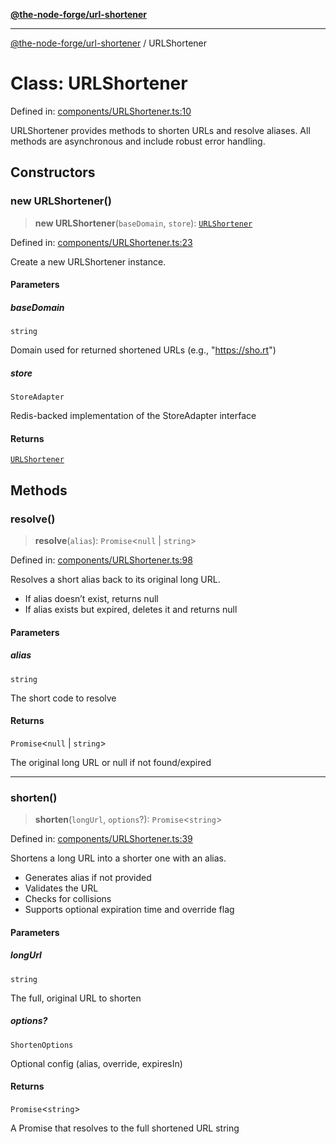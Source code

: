 [**@the-node-forge/url-shortener**](../README.md)

***

[@the-node-forge/url-shortener](../globals.md) / URLShortener

# Class: URLShortener

Defined in: [components/URLShortener.ts:10](https://github.com/The-Node-Forge/url-shortener/blob/95fffd996cac023e63bec6536e26075a3ee1dcf3/src/components/URLShortener.ts#L10)

URLShortener provides methods to shorten URLs and resolve aliases.
All methods are asynchronous and include robust error handling.

## Constructors

### new URLShortener()

> **new URLShortener**(`baseDomain`, `store`): [`URLShortener`](URLShortener.md)

Defined in: [components/URLShortener.ts:23](https://github.com/The-Node-Forge/url-shortener/blob/95fffd996cac023e63bec6536e26075a3ee1dcf3/src/components/URLShortener.ts#L23)

Create a new URLShortener instance.

#### Parameters

##### baseDomain

`string`

Domain used for returned shortened URLs (e.g., "https://sho.rt")

##### store

`StoreAdapter`

Redis-backed implementation of the StoreAdapter interface

#### Returns

[`URLShortener`](URLShortener.md)

## Methods

### resolve()

> **resolve**(`alias`): `Promise`\<`null` \| `string`\>

Defined in: [components/URLShortener.ts:98](https://github.com/The-Node-Forge/url-shortener/blob/95fffd996cac023e63bec6536e26075a3ee1dcf3/src/components/URLShortener.ts#L98)

Resolves a short alias back to its original long URL.
- If alias doesn’t exist, returns null
- If alias exists but expired, deletes it and returns null

#### Parameters

##### alias

`string`

The short code to resolve

#### Returns

`Promise`\<`null` \| `string`\>

The original long URL or null if not found/expired

***

### shorten()

> **shorten**(`longUrl`, `options`?): `Promise`\<`string`\>

Defined in: [components/URLShortener.ts:39](https://github.com/The-Node-Forge/url-shortener/blob/95fffd996cac023e63bec6536e26075a3ee1dcf3/src/components/URLShortener.ts#L39)

Shortens a long URL into a shorter one with an alias.
- Generates alias if not provided
- Validates the URL
- Checks for collisions
- Supports optional expiration time and override flag

#### Parameters

##### longUrl

`string`

The full, original URL to shorten

##### options?

`ShortenOptions`

Optional config (alias, override, expiresIn)

#### Returns

`Promise`\<`string`\>

A Promise that resolves to the full shortened URL string
